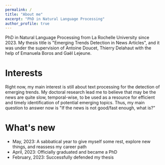 ```yaml
---
permalink: /
title: "About me"
excerpt: "PhD in Natural Language Processing"
author_profile: true
---
```


PhD in Natural Language Processing from La Rochelle University since 2023. My thesis title is "Emerging Trends Detection in News Articles", and it was under the supervision of Antoine Doucet, Thierry Delahaut with the help of Emanuela Boros and Gaël Lejeune.


Interests
======

Right now, my main interest is still about text processing for the detection of emerging trends. My doctoral research lead me to believe that may be the news are quite slow, temporal-wise, to be used as a resource for efficient and timely identification of potential emerging topics. Thus, my main question to answer now is "If the news is not good/fast enough, what is?"



What's new
======

- May, 2023: A sabbatical year to give myself some rest, explore new things, and reassess my career path
- April, 2023: Officially graduated and became a PhD
- February, 2023: Successfully defended my thesis




[projects]: /projects
[resume]: https://demo.nurlan.co/hugo-vitae/
[@username]: https://twitter.com/username
[email]: mailto:email@example.com
